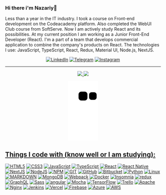 ### Hi there i'm Nazariy👋
Less than a year in the IT industry.
I took a course on Front-end development on the Codeacademy platform.
Also completed the WebUI Club course from SoftServe. Now I am actively study React and its possibilities.
At my current position I am working as a Junior Front-End Developer (React). I'm a part of a team that develops
commercial application to combine the company's products on React. The technologies I use: JavaScript,
TypeScript, React, Redux, Material UI, Node.js, NextJS.

  
<p align="center">
  <a href="https://www.linkedin.com/in/headsmanc0de/" target="_blank"><img alt="LinkedIn" src="https://img.shields.io/badge/LINKEDIN-0077B5.svg?&style=flat-square&logo=linkedin&logoColor=white" /></a>
  <a href="https://t.me/headsmanc0de" target="_blank"><img alt="Telegram" src="https://img.shields.io/badge/TELEGRAM-181717.svg?&style=flat-square&logo=telegram&logoColor=white" /></a>
  <a href="https://www.instagram.com/_headsmanc0de/" target="_blank"><img alt="Instagram" src="https://img.shields.io/badge/instagram-181717.svg?&style=flat-square&logo=instagram&logoColor=white" /></a>
</p>  

---

<div align="center">
  <a href="https://github.com/headsmanC0de">
  <img height="180em" src="https://github-readme-stats.vercel.app/api?username=headsmanC0de&show_icons=true&theme=dracula&include_all_commits=true&count_private=true"/>
  <img height="180em" src="https://github-readme-stats.vercel.app/api/top-langs/?username=headsmanC0de&layout=compact&langs_count=7&theme=dracula"/>
</div>
  
<div align="center"> 
  
 
  ![Snake animation](https://github.com/rafaballerini/rafaballerini/blob/output/github-contribution-grid-snake.svg)
 
</div>
  
 ## Things I code with (know well or I am studying):
<p>
<a href="#"><img alt="HTML5" src="https://img.shields.io/badge/-HTML5-E34F26?style=flat-square&logo=html5&logoColor=white" /></a>
<a href="#"><img alt="CSS3" src="https://img.shields.io/badge/-CSS3-ffa500?style=flat-square&logo=css3&logoColor=white" /></a>
<a href="#"><img alt="JavaScript" src="https://img.shields.io/badge/JAVASCRIPT-323330.svg?&style=flat-square&logo=javascript&logoColor=F7DF1E" /></a>
<a href="#"><img alt="TypeScript" src="https://img.shields.io/badge/-TYPESCRIPT-007ACC?style=flat-square&logo=typescript&logoColor=white" /></a>
<a href="#"><img alt="React" src="https://img.shields.io/badge/REACT-20232a.svg?&style=flat-square&logo=react&logoColor=61DAFB" /></a>
<a href="#"><img alt="React Native" src="https://img.shields.io/badge/REACT_NATIVE-20232a.svg?&style=flat-square&logo=react&logoColor=61DAFB" /></a>
<a href="#"><img alt="NextJS" src="https://img.shields.io/badge/NEXT_JS-666666.svg?&style=flat-square&logo=next.js&logoColor=white" /></a>
<a href="#"><img alt="NodeJS" src="https://img.shields.io/badge/-NODEJS-43853d?style=flat-square&logo=Node.js&logoColor=white" /></a>
<a href="#"><img alt="NPM" src="https://img.shields.io/badge/-NPM-CB3837?style=flat-square&logo=npm&logoColor=white" /></a>
<a href="#"><img alt="GIT" src="https://img.shields.io/badge/-GIT-F05032?style=flat-square&logo=git&logoColor=white" /></a>
<a href="#"><img alt="GitHub" src="https://img.shields.io/badge/GITHUB-121011.svg?&style=flat-square&logo=github&logoColor=white" /></a>
<a href="#"><img alt="Bitbucket" src="https://img.shields.io/badge/GITLAB-181717.svg?&style=flat-square&logo=gitlab&logoColor=white" /></a>
<a href="#"><img alt="Python" src="https://img.shields.io/badge/PYTHON-14354C.svg?&style=flat-square&logo=python&logoColor=white" /></a>
<a href="#"><img alt="Linux" src="https://img.shields.io/badge/LINUX-E95420?style=flat-square&logo=linux&logoColor=white" /></a>
<a href="#"><img alt="MARKDOWN" src="https://img.shields.io/badge/MARKDOWN-000000.svg?&style=flat-square&logo=markdown&logoColor=white" /></a>
<a href="#"><img alt="MongoDB" src="https://img.shields.io/badge/-MongoDB-13aa52?style=flat-square&logo=mongodb&logoColor=white" /></a>
<a href="#"><img alt="Webpack" src="https://img.shields.io/badge/WEBPACK-73bee2.svg?&style=flat-square&logo=webpack&logoColor=white "/></a>
<a href="#"><img alt="Docker" src="https://img.shields.io/badge/-DOCKER-46a2f1?style=flat-square&logo=docker&logoColor=white" /></a>
<a href="#"><img alt="Insomnia" src="https://img.shields.io/badge/-INSOMNIA-5849BE?style=flat-square&logo=insomnia&logoColor=white" /></a>
<a href="#"><img alt="redux" src="https://img.shields.io/badge/-REDUX-764ABC?style=flat-square&logo=redux&logoColor=white" /></a>
<a href="#"><img alt="GraphQL" src="https://img.shields.io/badge/-GraphQL-E10098?style=flat-square&logo=graphql&logoColor=white" /></a>
<a href="#"><img alt="Sass" src="https://img.shields.io/badge/-SASS-CC6699?style=flat-square&logo=sass&logoColor=white" /></a>
<a href="#"><img alt="angular" src="https://img.shields.io/badge/-ANGULAR-DD0031?style=flat-square&logo=angular&logoColor=white" /></a>
<a href="#"><img alt="Mocha" src="https://img.shields.io/badge/-MOCHA-8D6748?&style=flat-square&logo=mocha&logoColor=white" /></a>
<a href="#"><img alt="TensorFlow" src="https://img.shields.io/badge/TENSORFLOW-FF6F00.svg?&style=flat-square&logo=TensorFlow&logoColor=white" /></a>
<a href="#"><img alt="Trello" src="https://img.shields.io/badge/TRELLO-026AA7.svg?&style=flat-square&logo=Trello&logoColor=white" /></a>
<a href="#"><img alt="Apache" src="https://img.shields.io/badge/APACHE-D42029.svg?&style=flat-square&logo=apache&logoColor=white" /></a>
<a href="#"><img alt="Nginx" src="https://img.shields.io/badge/NGINX-009639.svg?&style=flat-square&logo=nginx&logoColor=white" /></a>
<a href="#"><img alt="Jenkins" src="https://img.shields.io/badge/JENKINS-2C5263.svg?&style=flat-square&logo=jenkins&logoColor=white" /></a>
<a href="#"><img alt="Vercel" src="https://img.shields.io/badge/VERCEL-222222.svg?&style=flet-square&logo=vercel&logoColor=white" /></a>
<a href="#"><img alt="Firebase" src="https://img.shields.io/badge/FIREBASE-039BE5.svg?&style=flat-square&logo=firebase" /></a>
<a href="#"><img alt="Azure" src="https://img.shields.io/badge/AZURE-0072C6.svg?&style=flat-square&logo=azure-devops&logoColor=white" /></a>
<a href="#"><img alt="AWS" src="https://img.shields.io/badge/AWS-FF9900.svg?&style=flat-square&logo=amazon-aws&logoColor=white" /></a>
</p>
  
<!--
**headsmanC0de/headsmanC0de** is a ✨ _special_ ✨ repository because its `README.md` (this file) appears on your GitHub profile.

Here are some ideas to get you started:

- 🔭 I’m currently working on Softvision
- 🌱 I’m currently learning React, NextJs
- 👯 I’m looking to collaborate on ...
- 🤔 I’m looking for help with ...
- 💬 Ask me about ...
- 📫 How to reach me: ...
- 😄 Pronouns: ...
- ⚡ Fun fact: ...
-->
